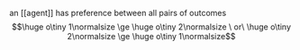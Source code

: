 an [[agent]] has preference between all pairs of outcomes
$$\huge o\tiny 1\normalsize \ge \huge o\tiny 2\normalsize \ or\ \huge o\tiny 2\normalsize \ge \huge o\tiny 1\normalsize$$